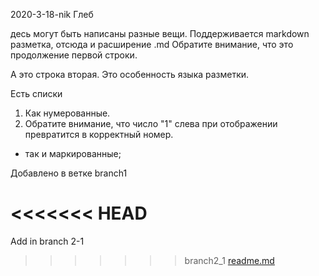 2020-3-18-nik Глеб

десь могут быть написаны разные вещи. Поддерживается markdown разметка, отсюда и расширение .md
Обратите внимание, что это продолжение первой строки.

А это строка вторая. Это особенность языка разметки.

Есть списки
1. Как нумерованные.
1. Обратите внимание, что число "1" слева при отображении превратится в корректный номер.

* так и маркированные;

Добавлено в ветке branch1

<<<<<<< HEAD
=======
Add in branch 2-1
>>>>>>> branch2_1
[readme.md](https://gitwork.ru/foxmulder/timp/-/blob/master/readme.md)
